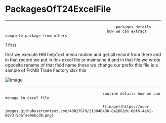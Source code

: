 # PackagesOfT24ExcelFile

--------------------------------------------------------------------------------------------------------------------------------------
                                                      packages details
                                                  how we can extract complete package from others
 1 first 
                                                  
first we execute HM helpText menu routine and get all record from there and in that record 
we put in this excel file or maintaine it and in that file we wrote opposite rename of that field name those we change our prefix
this file is a sample of PKMB Trade Factory.xlsx this

![image](https://user-images.githubusercontent.com/40827670/218038652-cb121a41-8d05-4b0a-a3d4-756d88e05d8a.png)


-----------------------------------------------------------------------------------------------------------------------------------------------
                                                routine details how we can manage in excel file
                                                
                                                ![image](https://user-images.githubusercontent.com/40827670/218040438-8a2802dc-6bf6-4e61-b073-5dafae0ebcd0.png)
